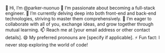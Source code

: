 👋 Hi, I’m @parker-nuonuo
👀 I’m passionate about becoming a full-stack engineer.
🌱 I’m currently delving deep into both front-end and back-end technologies, striving to master them comprehensively.
💞️ I’m eager to collaborate with all of you, exchange ideas, and grow together through mutual learning.
📫 Reach me at [your email address or other contact details].
😄 My preferred pronouns are [specify if applicable].
⚡ Fun fact: I never stop exploring the world of code!

